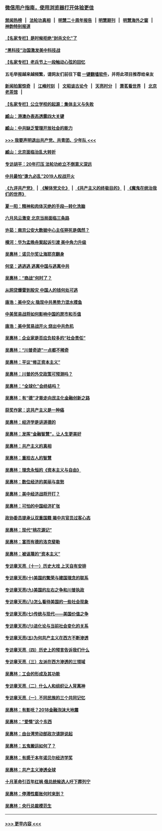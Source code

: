 ### [微信用户指南，使用浏览器打开体验更佳](https://github.com/gfw-breaker/banned-news1/blob/master/indexes/wechat-guide.md?t=0)
#### [禁闻热榜](热点新闻.md?t=0)  &nbsp;&nbsp;|&nbsp;&nbsp; [法轮功真相](https://github.com/gfw-breaker/truth/blob/master/README.md?t=0) &nbsp;&nbsp;|&nbsp;&nbsp; [明慧二十周年报告](https://github.com/gfw-breaker/mh-reports/blob/master/README.md?t=0) &nbsp;&nbsp;|&nbsp;&nbsp;[明慧期刊](https://github.com/gfw-breaker/mh-qikan) &nbsp;&nbsp;|&nbsp;&nbsp; [明慧海外之窗](https://github.com/gfw-breaker/mh-news/blob/master/README.md?t=0) &nbsp;&nbsp;|&nbsp;&nbsp; [神韵特别报道](https://github.com/gfw-breaker/mh-news/blob/master/shenyun.md?t=0)
#### [【名家专栏】是时候拒绝“封杀文化”了](../pages/nsc423/n11814093.md?t=02122211) 
#### [“黑科技”治国激发美中科技战](../pages/nsc423/n11638056.md?t=02122211) 
#### [【名家专栏】老兵节上一段触动心弦的回忆](../pages/nsc423/n11646016.md?t=02122211) 
#### 五毛举报越来越频繁，请网友们前往下载 [一键翻墙软件](https://github.com/gfw-breaker/ssr-accounts)，并将此项目推荐给亲友
#### [新闻拍案惊奇](https://github.com/gfw-breaker/banned-news1/blob/master/pages/link4.md) &nbsp;&nbsp;|&nbsp;&nbsp; [江峰时刻](https://github.com/gfw-breaker/banned-news1/blob/master/pages/link4.md) &nbsp;&nbsp;|&nbsp;&nbsp; [文昭谈古论今](https://github.com/gfw-breaker/banned-news1/blob/master/pages/link4.md) &nbsp;&nbsp;|&nbsp;&nbsp; [天亮时分](https://github.com/gfw-breaker/banned-news1/blob/master/pages/link4.md) &nbsp;&nbsp;|&nbsp;&nbsp; [萧茗看世界](https://github.com/gfw-breaker/banned-news1/blob/master/pages/link4.md) &nbsp;&nbsp;|&nbsp;&nbsp; [北京老茶馆](https://github.com/gfw-breaker/banned-news1/blob/master/pages/link4.md) &nbsp;&nbsp;|&nbsp;&nbsp; 
#### [【名家专栏】公立学校的起源：集体主义与失败](../pages/nsc423/n11601833.md?t=02122211) 
#### [臧山：港澳办表态透露四大关键](../pages/nsc423/n11421628.md?t=02122211) 
#### [臧山：中共缺乏管理开放社会的能力](../pages/nsc423/n11407457.md?t=02122211) 
#### [>>> 我要声明退出共产党、共青团、少年队 <<<](https://github.com/begood0513/goodnews/blob/master/quit/letter.md) 
#### [臧山：北京面临治乱大转折](../pages/nsc423/n11406895.md?t=02122211) 
#### [专访胡平：20年打压 法轮功屹立不倒意义深远](../pages/nsc423/n11398800.md?t=02122211) 
#### [中共最怕“逢九必乱”2019人权战开火](../pages/nsc423/n11385248.md?t=02122211) 
#### [《九评共产党》](https://github.com/begood0513/9ping.md/blob/master/README.md) &nbsp;|&nbsp; [《解体党文化》](../../../../jtdwh.md/blob/master/README.md)  &nbsp;|&nbsp; [《共产主义的终极目的》](../../../../gczydzjmd.md/blob/master/README.md) &nbsp;|&nbsp; [《魔鬼在统治我们的世界》](../../../../mgztzwmdsj.md/blob/master/README.md) 
#### [夏一阳：精神和肉体灭绝的手段—转化洗脑](../pages/nsc423/n11368250.md?t=02122211) 
#### [六月风云激变 北京当局面临三条路](../pages/nsc423/n11313668.md?t=02122211) 
#### [许茹：南京公安大数据中心主任猝死是偶然？](../pages/nsc423/n11064744.md?t=02122211) 
#### [横河：华为孟晚舟案起诉引渡 美中角力升级](../pages/nsc423/n11027230.md?t=02122211) 
#### [吴惠林：诺贝尔奖让海耶克翻身](../pages/nsc423/n10890049.md?t=02122211) 
#### [何坚：逃逃逃 逃离中国与逃离中共](../pages/nsc423/n10592891.md?t=02122211) 
#### [吴惠林：“商战”何时了？](../pages/nsc423/n10573558.md?t=02122211) 
#### [从网贷爆雷到股灾 中国人的钱何处可逃](../pages/nsc423/n10572800.md?t=02122211) 
#### [唐浩：美中交火 隐现中共黑势力混水摸鱼](../pages/nsc423/n10544040.md?t=02122211) 
#### [中美贸易战将如何影响中国的房市和币值](../pages/nsc423/n10543697.md?t=02122211) 
#### [唐浩：美中贸易战开火 烧出中共危机](../pages/nsc423/n10540126.md?t=02122211) 
#### [吴惠林：企业家是否应负较多的“社会责任”](../pages/nsc423/n10535022.md?t=02122211) 
#### [吴惠林：“川普奇迹”一点都不稀奇](../pages/nsc423/n10512808.md?t=02122211) 
#### [吴惠林：平议“修正资本主义”](../pages/nsc423/n10495724.md?t=02122211) 
#### [吴惠林：川普的外交政策可预测吗？](../pages/nsc423/n10462387.md?t=02122211) 
#### [吴惠林：“全球化”会终结吗？](../pages/nsc423/n10452838.md?t=02122211) 
#### [吴惠林：有“德”才能走向民主化金融创新之路](../pages/nsc423/n10432292.md?t=02122211) 
#### [获奖作家：这共产主义是一种癌](../pages/nsc423/n10431541.md?t=02122211) 
#### [吴惠林：经济学是讲道德的](../pages/nsc423/n10398014.md?t=02122211) 
#### [吴惠林：发挥“金融智慧”，让人生更美好](../pages/nsc423/n10375019.md?t=02122211) 
#### [吴惠林：共产主义的真相](../pages/nsc423/n10351394.md?t=02122211) 
#### [吴惠林：重拾古人的智慧](../pages/nsc423/n10337691.md?t=02122211) 
#### [吴惠林：理念永恒的《资本主义与自由》](../pages/nsc423/n10316274.md?t=02122211) 
#### [吴惠林：数位经济的美丽与哀愁](../pages/nsc423/n10292946.md?t=02122211) 
#### [吴惠林：美中经济战将开打？](../pages/nsc423/n10258825.md?t=02122211) 
#### [吴惠林：可怕的中国经济扩张](../pages/nsc423/n10219147.md?t=02122211) 
#### [政协委员提承认双重国籍 揭中共官员过客心态](../pages/nsc423/n10208809.md?t=02122211) 
#### [吴惠林：现代“桃花源记”](../pages/nsc423/n10185234.md?t=02122211) 
#### [吴惠林：富而有德的洛克斐勒](../pages/nsc423/n10142264.md?t=02122211) 
#### [吴惠林：被诬蔑的“资本主义”](../pages/nsc423/n10124816.md?t=02122211) 
#### [专访章天亮（十一）历史大戏 上天自有安排](../pages/nsc423/n10094905.md?t=02122211) 
#### [专访章天亮(十)美国的繁荣与建国理念的联系](../pages/nsc423/n10094899.md?t=02122211) 
#### [专访章天亮(九)美国的左右之争和川普执政](../pages/nsc423/n10094889.md?t=02122211) 
#### [专访章天亮(八)怎么看待美国的一些社会现象](../pages/nsc423/n10094857.md?t=02122211) 
#### [专访章天亮(七)传统与现代——美国价值之争](../pages/nsc423/n10093140.md?t=02122211) 
#### [专访章天亮(六)进化论与当前社会变化的关系](../pages/nsc423/n10092036.md?t=02122211) 
#### [专访章天亮(五)为何共产主义在西方不断渗透](../pages/nsc423/n10083620.md?t=02122211) 
#### [专访章天亮（四）历史上的预言告诉我们什么](../pages/nsc423/n10083606.md?t=02122211) 
#### [专访章天亮（三）左派在西方渗透的三领域](../pages/nsc423/n10081115.md?t=02122211) 
#### [吴惠林：工会的形成及其功能](../pages/nsc423/n10080633.md?t=02122211) 
#### [专访章天亮（二）什么人和组织让人背离神](../pages/nsc423/n10076637.md?t=02122211) 
#### [专访章天亮（一）不同民族的三个共同记忆](../pages/nsc423/n10074188.md?t=02122211) 
#### [吴惠林：有影呒？2018金融泡沫大地震](../pages/nsc423/n10040534.md?t=02122211) 
#### [吴惠林：“爱情”这个东西](../pages/nsc423/n10019423.md?t=02122211) 
#### [吴惠林：由台湾劳动部政次请辞说起](../pages/nsc423/n9979679.md?t=02122211) 
#### [吴惠林：五鬼搬运如何了？](../pages/nsc423/n9925338.md?t=02122211) 
#### [吴惠林：有感于本年诺贝尔经济学奖](../pages/nsc423/n9871883.md?t=02122211) 
#### [吴惠林：共产主义渗透全球](../pages/nsc423/n9812748.md?t=02122211) 
#### [十月革命引百年红祸 俄总统候选人吁下葬列宁](../pages/nsc423/n9810182.md?t=02122211) 
#### [吴惠林：停滞性膨胀何时来到？](../pages/nsc423/n9764136.md?t=02122211) 
#### [吴惠林：央行总裁模范生](../pages/nsc423/n9728134.md?t=02122211) 

----
#### [ >>> 更早内容 <<< ](../indexes/nsc423-earlier.md)

